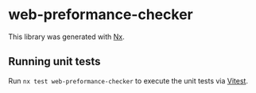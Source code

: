 # web-preformance-checker

This library was generated with [Nx](https://nx.dev).

## Running unit tests

Run `nx test web-preformance-checker` to execute the unit tests via [Vitest](https://vitest.dev/).
